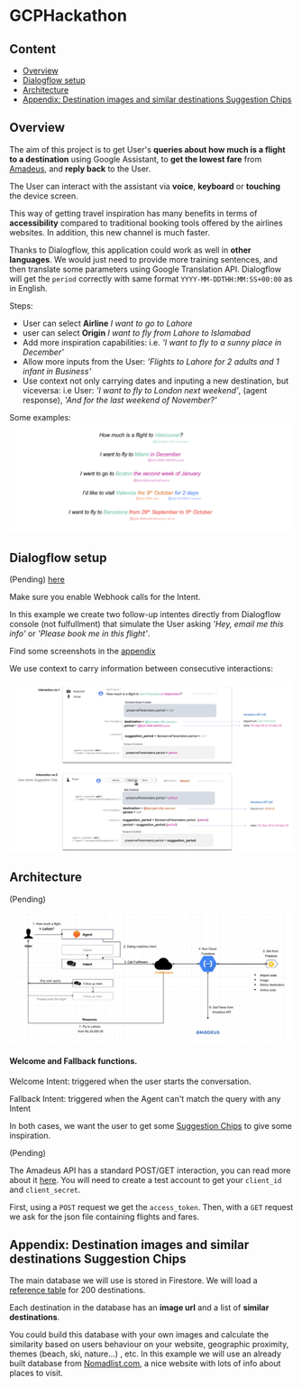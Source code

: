 # GCPHackathon
## Content
- [Overview](#overview)
- [Dialogflow setup](#dialogflow-setup)
- [Architecture](#architecture)
- [Appendix: Destination images and similar destinations Suggestion Chips](#appendix-destination-images-and-similar-destinations-suggestion-chips)


## Overview

The aim of this project is to get User's **queries about how much is a flight to a destination** using Google Assistant, to **get the lowest fare** from [Amadeus](https://amadeus.com/en/industries/airlines), and **reply back** to the User. 

The User can interact with the assistant via **voice**, **keyboard** or **touching** the device screen.

This way of getting travel inspiration has many benefits in terms of **accessibility** compared to traditional booking tools offered by the airlines websites. In addition, this new channel is much faster.

Thanks to Dialogflow, this application could work as well in **other languages**. We would just need to provide more training sentences, and then translate some parameters using Google Translation API. Dialogflow will get the `period` correctly with same format `YYYY-MM-DDTHH:MM:SS+00:00` as in English.

Steps:
- User can select **Airline** *I want to go to Lahore*
- user can select **Origin** *I want to fly from Lahore to Islamabad*
- Add more inspiration capabilities: i.e. *'I want to fly to a sunny place in December'*
- Allow more inputs from the User: *'Flights to Lahore for 2 adults and 1 infant in Business'*
- Use context not only carrying dates and inputing a new destination, but viceversa: i.e User: *'I want to fly to London next weekend'*, (agent response), *'And for the last weekend of November?'*

Some examples:
![Screenshot](/assets/images/speeches.png)

## Dialogflow setup
(Pending) [here](https://cloud.google.com/dialogflow/docs/)

Make sure you enable Webhook calls for the Intent.

In this example we create two follow-up intentes directly from Dialogflow console (not fulfullment) that simulate the User asking *'Hey, email me this info'* or *'Please book me in this flight'*.

Find some screenshots in the [appendix](#appendix:-dialogflow-screenshots)

We use context to carry information between consecutive interactions:

![Screenshot](/assets/images/contextdiagram.png)


## Architecture
(Pending)

![Screenshot](/assets/images/flow.png)


#### Welcome and Fallback functions.

Welcome Intent: triggered when the user starts the conversation.

Fallback Intent: triggered when the Agent can't match the query with any Intent

In both cases, we want the user to get some [Suggestion Chips](https://developers.google.com/actions/assistant/responses) to give some inspiration.

(Pending)

The Amadeus API has a standard POST/GET interaction, you can read more about it [here](https://developers.amadeus.com/self-service/category/air/api-doc/flight-low-fare-search/api-reference). You will need to create a test account to get your `client_id` and `client_secret`.

First, using a `POST` request we get the `access_token`. Then, with a `GET` request we ask for the json file containing flights and fares. 


## Appendix: Destination images and similar destinations Suggestion Chips

The main database we will use is stored in Firestore. We will load a [reference table](/assets/airport_codes_200.csv) for 200 destinations.

Each destination in the database has an **image url** and a list of **similar destinations**.

You could build this database with your own images and calculate the similarity based on users behaviour on your website, geographic proximity, themes (beach, ski, nature...) , etc. In this example we will use an already built database from [Nomadlist.com](https://nomadlist.com), a nice website with lots of info about places to visit. 

